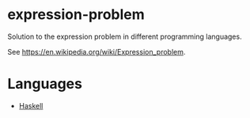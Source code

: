 # expression-problem
Solution to the expression problem in different programming languages.

See https://en.wikipedia.org/wiki/Expression_problem.

# Languages

* [Haskell](haskell/Main.hs)